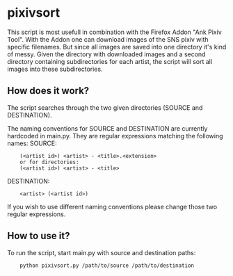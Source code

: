 # pixivsort

This script is most usefull in combination with the Firefox Addon "Ank Pixiv Tool".
With the Addon one can download images of the SNS pixiv with specific filenames.
But since all images are saved into one directory it's kind of messy.
Given the directory with downloaded images 
and a second directory containing subdirectories for each artist,
the script will sort all images into these subdirectories.

## How does it work?
The script searches through the two given directories (SOURCE and DESTINATION).
    
The naming conventions for SOURCE and DESTINATION are currently hardcoded in
main.py. They are regular expressions matching the following names:
SOURCE:
```
    (<artist id>) <artist> - <title>.<extension>
    or for directories:
    (<artist id>) <artist> - <title>
```
DESTINATION:
```
    <artist> (<artist id>)
```        
If you wish to use different naming conventions please change those two
regular expressions.
    
## How to use it?
To run the script, start main.py with source and destination paths:
```
    python pixivsort.py /path/to/source /path/to/destination
```
